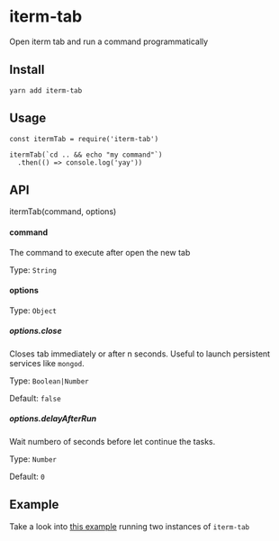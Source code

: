 # iterm-tab

Open iterm tab and run a command programmatically

## Install

```
yarn add iterm-tab
```

## Usage

```
const itermTab = require('iterm-tab')

itermTab(`cd .. && echo "my command"`)
  .then(() => console.log('yay'))
```

## API

itermTab(command, options)

#### command

The command to execute after open the new tab

Type: `String`

#### options

Type: `Object`

##### options.close

Closes tab immediately or after n seconds. Useful to launch persistent services like `mongod`.

Type: `Boolean|Number`

Default: `false`

##### options.delayAfterRun

Wait numbero of seconds before let continue the tasks.

Type: `Number`

Default: `0`

## Example

Take a look into [this example](https://github.com/elrumordelaluz/iterm-tab/blob/master/test.js) running two instances of `iterm-tab`
